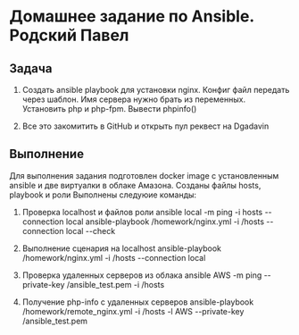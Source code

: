 # Домашнее задание по Ansible. Родский Павел
## Задача
1. Создать ansible playbook для установки nginx. Конфиг файл
   передать через шаблон. Имя сервера нужно брать из
   переменных. Установить php и php-fpm. Вывести phpinfo()

2. Все это закомитить в GitHub и открыть пул реквест на
   Dgadavin

## Выполнение
Для выполнения задания подготовлен docker image с установленным ansible и две виртуалки в облаке Амазона.
Созданы файлы hosts, playbook и роли
Выполнены следуюие команды:
1. Проверка localhost и файлов роли 
   ansible local -m ping -i hosts --connection local
   ansible-playbook /homework/nginx.yml  -i /hosts --connection local --check

2. Выполнение сценария на localhost
   ansible-playbook /homework/nginx.yml  -i /hosts --connection local

3. Проверка удаленных серверов из облака
   ansible AWS -m ping --private-key /ansible_test.pem -i /hosts

4. Получение php-info с удаленных серверов
   ansible-playbook /homework/remote_nginx.yml  -i /hosts -l AWS --private-key /ansible_test.pem


